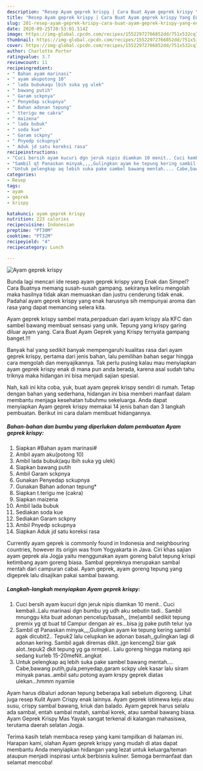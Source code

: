 ```yaml
---
description: "Resep Ayam geprek krispy | Cara Buat Ayam geprek krispy Yang Enak Banget"
title: "Resep Ayam geprek krispy | Cara Buat Ayam geprek krispy Yang Enak Banget"
slug: 281-resep-ayam-geprek-krispy-cara-buat-ayam-geprek-krispy-yang-enak-banget
date: 2020-09-25T20:53:01.514Z
image: https://img-global.cpcdn.com/recipes/15522972766852dd/751x532cq70/ayam-geprek-krispy-foto-resep-utama.jpg
thumbnail: https://img-global.cpcdn.com/recipes/15522972766852dd/751x532cq70/ayam-geprek-krispy-foto-resep-utama.jpg
cover: https://img-global.cpcdn.com/recipes/15522972766852dd/751x532cq70/ayam-geprek-krispy-foto-resep-utama.jpg
author: Charlotte Porter
ratingvalue: 3.7
reviewcount: 11
recipeingredient:
- " Bahan ayam marinasi"
- " ayam akupotong 10"
- " lada bubukaqu lbih suka yg ulek"
- " bawang putih"
- " Garam sckpnya"
- " Penyedap sckupnya"
- " Bahan adonan tepung"
- " tterigu me cakra"
- " maizena"
- " lada bubuk"
- " soda kue"
- " Garam sckpny"
- " Pnyedp sckupnya"
- " Aduk jd satu koreksi rasa"
recipeinstructions:
- "Cuci bersih ayam kucuri dgn jeruk nipis diamkan 10 menit.. Cuci kembali..Lalu marinasi dgn bumbu yg udh aku sebutin tadi.. Sambil mnunggu kita buat adonan pencelup/basah,, (me)ambil sedikit tepung premix yg qt buat td Campur dengan air es...bisa jg pake putih telur iya"
- "Sambil qt Panaskan minyak,,,,Gulingkan ayam ke tepung kering sambil agak dicubit2.. Tepuk2 lalu celupkan ke adonan basah,,gulingkan lagi di adonan kering. Sambil agak diremas dikit..jgn kenceng2 biar gak alot..tepuk2 dkit tepung yg ga nrmpel.. Lalu goreng hingga matang api sedang kurleb 15-20meNit..angkat"
- "Untuk pelengkap aq lebih suka pake sambel bawang mentah.... Cabe,bawang putih,gula,penyedap,garam sckpy ulek kasar lalu siram minyak panas..ambil satu potong ayam krspy geprek diatas ulekan...hmmm nyamiie"
categories:
- Resep
tags:
- ayam
- geprek
- krispy

katakunci: ayam geprek krispy 
nutrition: 223 calories
recipecuisine: Indonesian
preptime: "PT30M"
cooktime: "PT32M"
recipeyield: "4"
recipecategory: Lunch

---
```



![Ayam geprek krispy](https://img-global.cpcdn.com/recipes/15522972766852dd/751x532cq70/ayam-geprek-krispy-foto-resep-utama.jpg)

Bunda lagi mencari ide resep ayam geprek krispy yang Enak dan Simpel? Cara Buatnya memang susah-susah gampang. sekiranya keliru mengolah maka hasilnya tidak akan memuaskan dan justru cenderung tidak enak. Padahal ayam geprek krispy yang enak harusnya sih mempunyai aroma dan rasa yang dapat memancing selera kita.

Ayam geprek krispy sambel mata,perpaduan dari ayam krispy ala KFC dan sambel bawang membuat sensasi yang unik. Tepung yang krispy garing diluar ayam yang. Cara Buat Ayam Geprek yang Krispy ternyata gampang banget.!!!

Banyak hal yang sedikit banyak mempengaruhi kualitas rasa dari ayam geprek krispy, pertama dari jenis bahan, lalu pemilihan bahan segar hingga cara mengolah dan menyajikannya. Tak perlu pusing kalau mau menyiapkan ayam geprek krispy enak di mana pun anda berada, karena asal sudah tahu triknya maka hidangan ini bisa menjadi sajian spesial.


Nah, kali ini kita coba, yuk, buat ayam geprek krispy sendiri di rumah. Tetap dengan bahan yang sederhana, hidangan ini bisa memberi manfaat dalam membantu menjaga kesehatan tubuhmu sekeluarga. Anda dapat menyiapkan Ayam geprek krispy memakai 14 jenis bahan dan 3 langkah pembuatan. Berikut ini cara dalam membuat hidangannya.

<!--inarticleads1-->

##### Bahan-bahan dan bumbu yang diperlukan dalam pembuatan Ayam geprek krispy:

1. Siapkan  #Bahan ayam marinasi#
1. Ambil  ayam aku(potong 10)
1. Ambil  lada bubuk(aqu lbih suka yg ulek)
1. Siapkan  bawang putih
1. Ambil  Garam sckpnya
1. Gunakan  Penyedap sckupnya
1. Gunakan  Bahan adonan tepung*
1. Siapkan  t.terigu me (cakra)
1. Siapkan  maizena
1. Ambil  lada bubuk
1. Sediakan  soda kue
1. Sediakan  Garam sckpny
1. Ambil  Pnyedp sckupnya
1. Siapkan  Aduk jd satu koreksi rasa


Currently ayam geprek is commonly found in Indonesia and neighbouring countries, however its origin was from Yogyakarta in Java. Ciri khas sajian ayam geprek ala Jogja yaitu menggunakan ayam goreng balut tepung krispi ketimbang ayam goreng biasa. Sambal gepreknya merupakan sambal mentah dari campuran cabai. Ayam geprek, ayam goreng tepung yang digeprek lalu disajikan pakai sambal bawang. 

<!--inarticleads2-->

##### Langkah-langkah menyiapkan Ayam geprek krispy:

1. Cuci bersih ayam kucuri dgn jeruk nipis diamkan 10 menit.. Cuci kembali..Lalu marinasi dgn bumbu yg udh aku sebutin tadi.. Sambil mnunggu kita buat adonan pencelup/basah,, (me)ambil sedikit tepung premix yg qt buat td Campur dengan air es...bisa jg pake putih telur iya
1. Sambil qt Panaskan minyak,,,,Gulingkan ayam ke tepung kering sambil agak dicubit2.. Tepuk2 lalu celupkan ke adonan basah,,gulingkan lagi di adonan kering. Sambil agak diremas dikit..jgn kenceng2 biar gak alot..tepuk2 dkit tepung yg ga nrmpel.. Lalu goreng hingga matang api sedang kurleb 15-20meNit..angkat
1. Untuk pelengkap aq lebih suka pake sambel bawang mentah.... Cabe,bawang putih,gula,penyedap,garam sckpy ulek kasar lalu siram minyak panas..ambil satu potong ayam krspy geprek diatas ulekan...hmmm nyamiie


Ayam harus dibaluri adonan tepung beberapa kali sebelum digoreng. Lihat juga resep Kulit Ayam Crispy enak lainnya. Ayam geprek istimewa keju atau susu, crispy sambal bawang, kriuk dan balado. Ayam geprek harus selalu ada sambal, entah sambal matah, sambal korek, atau sambal bawang biasa. Ayam Geprek Krispy Mas Yayak sangat terkenal di kalangan mahasiswa, terutama daerah selatan Jogja. 

Terima kasih telah membaca resep yang kami tampilkan di halaman ini. Harapan kami, olahan Ayam geprek krispy yang mudah di atas dapat membantu Anda menyiapkan hidangan yang lezat untuk keluarga/teman ataupun menjadi inspirasi untuk berbisnis kuliner. Semoga bermanfaat dan selamat mencoba!
